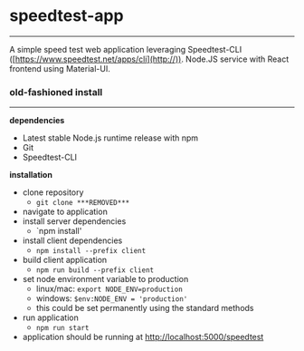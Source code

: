 # speedtest-app
-----
A simple speed test web application leveraging Speedtest-CLI ([https://www.speedtest.net/apps/cli](http://)).
Node.JS service with React frontend using Material-UI.

### old-fashioned install
-----
**dependencies**
* Latest stable Node.js runtime release with npm
* Git
* Speedtest-CLI

**installation**
* clone repository
    * `git clone ***REMOVED***`
* navigate to application
* install server dependencies
    * `npm install'
* install client dependencies
    * `npm install --prefix client`
* build client application
    * `npm run build --prefix client`
* set node environment variable to production
    * linux/mac: `export NODE_ENV=production`
    * windows: `$env:NODE_ENV = 'production'`
    * this could be set permanently using the standard methods
* run application
    * `npm run start`
* application should be running at [http://localhost:5000/speedtest](http://)
